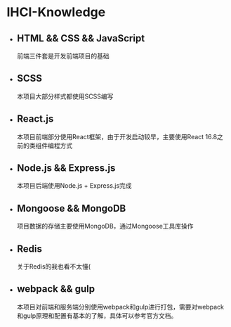 # IHCI-Knowledge

- ## HTML && CSS && JavaScript
    前端三件套是开发前端项目的基础
- ## SCSS
    本项目大部分样式都使用SCSS编写
- ## React.js
    本项目前端部分使用React框架，由于开发启动较早，主要使用React 16.8之前的类组件编程方式
- ## Node.js && Express.js
    本项目后端使用Node.js + Express.js完成
- ## Mongoose && MongoDB
    项目数据的存储主要使用MongoDB，通过Mongoose工具库操作
- ## Redis
    关于Redis的我也看不太懂(
- ## webpack && gulp
    本项目对前端和服务端分别使用webpack和gulp进行打包，需要对webpack和gulp原理和配置有基本的了解，具体可以参考官方文档。